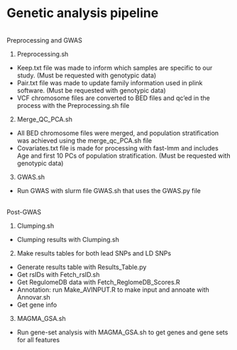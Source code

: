# Genetic analysis pipeline
\
Preprocessing and GWAS
1. Preprocessing.sh
- Keep.txt file was made to inform which samples are specific to our study. (Must be requested with genotypic data)
- Pair.txt file was made to update family information used in plink software. (Must be requested with genotypic data)  
- VCF chromosome files are converted to BED files and qc’ed in the process with the Preprocessing.sh file
  
2. Merge_QC_PCA.sh
- All BED chromosome files were merged, and population stratification was achieved using the merge_qc_PCA.sh file
- Covariates.txt file is made for processing with fast-lmm and includes Age and first 10 PCs of population stratification. (Must be requested with genotypic data)

3. GWAS.sh
- Run GWAS with slurm file GWAS.sh that uses the GWAS.py file

\
Post-GWAS
1. Clumping.sh
- Clumping results with Clumping.sh

2. Make results tables for both lead SNPs and LD SNPs
- Generate results table with Results_Table.py
- Get rsIDs with Fetch_rsID.sh
- Get RegulomeDB data with Fetch_ReglomeDB_Scores.R
- Annotation: run Make_AVINPUT.R to make input and annoate with Annovar.sh
- Get gene info 

3. MAGMA_GSA.sh
- Run gene-set analysis with MAGMA_GSA.sh to get genes and gene sets for all features
